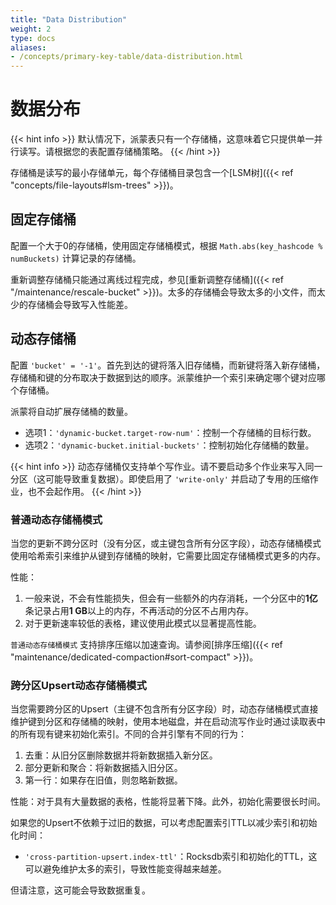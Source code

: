 ```yaml
---
title: "Data Distribution"
weight: 2
type: docs
aliases:
- /concepts/primary-key-table/data-distribution.html
---
```

<!--
Licensed to the Apache Software Foundation (ASF) under one
or more contributor license agreements.  See the NOTICE file
distributed with this work for additional information
regarding copyright ownership.  The ASF licenses this file
to you under the Apache License, Version 2.0 (the
"License"); you may not use this file except in compliance
with the License.  You may obtain a copy of the License at

  http://www.apache.org/licenses/LICENSE-2.0

Unless required by applicable law or agreed to in writing,
software distributed under the License is distributed on an
"AS IS" BASIS, WITHOUT WARRANTIES OR CONDITIONS OF ANY
KIND, either express or implied.  See the License for the
specific language governing permissions and limitations
under the License.
-->

# 数据分布

{{< hint info >}} 默认情况下，派蒙表只有一个存储桶，这意味着它只提供单一并行读写。请根据您的表配置存储桶策略。 {{< /hint >}}

存储桶是读写的最小存储单元，每个存储桶目录包含一个[LSM树]({{< ref "concepts/file-layouts#lsm-trees" >}})。

## 固定存储桶

配置一个大于0的存储桶，使用固定存储桶模式，根据 `Math.abs(key_hashcode % numBuckets)` 计算记录的存储桶。

重新调整存储桶只能通过离线过程完成，参见[重新调整存储桶]({{< ref "/maintenance/rescale-bucket" >}})。太多的存储桶会导致太多的小文件，而太少的存储桶会导致写入性能差。

## 动态存储桶

配置 `'bucket' = '-1'`。首先到达的键将落入旧存储桶，而新键将落入新存储桶，存储桶和键的分布取决于数据到达的顺序。派蒙维护一个索引来确定哪个键对应哪个存储桶。

派蒙将自动扩展存储桶的数量。

* 选项1：`'dynamic-bucket.target-row-num'`：控制一个存储桶的目标行数。
* 选项2：`'dynamic-bucket.initial-buckets'`：控制初始化存储桶的数量。

{{< hint info >}} 动态存储桶仅支持单个写作业。请不要启动多个作业来写入同一分区（这可能导致重复数据）。即使启用了 `'write-only'` 并启动了专用的压缩作业，也不会起作用。 {{< /hint >}}

### 普通动态存储桶模式

当您的更新不跨分区时（没有分区，或主键包含所有分区字段），动态存储桶模式使用哈希索引来维护从键到存储桶的映射，它需要比固定存储桶模式更多的内存。

性能：

1. 一般来说，不会有性能损失，但会有一些额外的内存消耗，一个分区中的**1亿**条记录占用**1 GB**以上的内存，不再活动的分区不占用内存。
2. 对于更新速率较低的表格，建议使用此模式以显著提高性能。

`普通动态存储桶模式` 支持排序压缩以加速查询。请参阅[排序压缩]({{< ref "maintenance/dedicated-compaction#sort-compact" >}})。

### 跨分区Upsert动态存储桶模式

当您需要跨分区的Upsert（主键不包含所有分区字段）时，动态存储桶模式直接维护键到分区和存储桶的映射，使用本地磁盘，并在启动流写作业时通过读取表中的所有现有键来初始化索引。不同的合并引擎有不同的行为：

1. 去重：从旧分区删除数据并将新数据插入新分区。
2. 部分更新和聚合：将新数据插入旧分区。
3. 第一行：如果存在旧值，则忽略新数据。

性能：对于具有大量数据的表格，性能将显著下降。此外，初始化需要很长时间。

如果您的Upsert不依赖于过旧的数据，可以考虑配置索引TTL以减少索引和初始化时间：

* `'cross-partition-upsert.index-ttl'`：Rocksdb索引和初始化的TTL，这可以避免维护太多的索引，导致性能变得越来越差。

但请注意，这可能会导致数据重复。